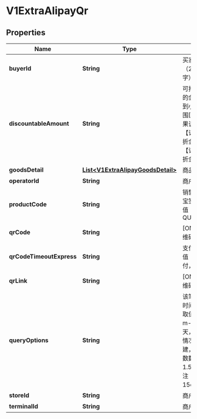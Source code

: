 
# V1ExtraAlipayQr

## Properties
Name | Type | Description | Notes
------------ | ------------- | ------------- | -------------
**buyerId** | **String** | 买家的支付宝唯一用户号（2088开头的16位纯数字） | 
**discountableAmount** | **String** | 可打折金额. 参与优惠计算的金额，单位为元，精确到小数点后两位，取值范围[0.01,100000000] 如果该值未传入，但传入了【订单总金额】，【不可打折金额】则该值默认为【订单总金额】-【不可打折金额】 |  [optional]
**goodsDetail** | [**List&lt;V1ExtraAlipayGoodsDetail&gt;**](V1ExtraAlipayGoodsDetail.md) | 商品明细列表 |  [optional]
**operatorId** | **String** | 商户操作员编号 | 
**productCode** | **String** | 销售产品码，商家和支付宝签约的产品码，为固定值QUICK_MSECURITY_PAY | 
**qrCode** | **String** | [ONLY IN RESPONSE] 二维码 | 
**qrCodeTimeoutExpress** | **String** | 支付场景。 条码支付，取值：bar_code； 声波支付，取值：wave_code | 
**qrLink** | **String** | [ONLY IN RESPONSE] 二维码图片的URL地址 | 
**queryOptions** | **String** | 该笔订单允许的最晚付款时间，逾期将关闭交易。取值范围：1m～15d。m-分钟，h-小时，d-天，1c-当天（1c-当天的情况下，无论交易何时创建，都在0点关闭）。 该参数数值不接受小数点， 如 1.5h，可转换为 90m。注：若为空，则默认为15d。 |  [optional]
**storeId** | **String** | 商户门店编号 | 
**terminalId** | **String** | 商户机具终端编号 | 



